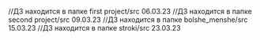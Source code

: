 //ДЗ находится в папке first project/src 06.03.23
//ДЗ находится в папке second project/src 09.03.23
//ДЗ находится в папке bolshe_menshe/src 15.03.23
//ДЗ находится в папке stroki/src 23.03.23
